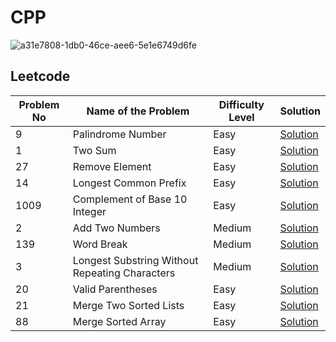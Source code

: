 # CPP





![a31e7808-1db0-46ce-aee6-5e1e6749d6fe](https://user-images.githubusercontent.com/113115756/213870874-412fcd91-43e0-44fd-bd2d-c2bb0bca654d.gif)


 
 ## Leetcode
 
|Problem No   | Name of the Problem  | Difficulty Level  |  Solution |   
|---|---|---|---|
|   9 | Palindrome Number | Easy | [Solution](https://github.com/abhishekbhonde/Leetcode-Codechef/tree/main/Palindrome%20Number)  |   
| 1 | Two Sum  |  Easy |   [Solution](https://github.com/abhishekbhonde/Leetcode-Codechef/tree/main/Two%20Sum) |
| 27 |  Remove Element |  Easy | [Solution](https://github.com/abhishekbhonde/Leetcode-Codechef/tree/main/Remove%20Element)  |   
| 14 |  Longest Common Prefix | Easy | [Solution](https://github.com/abhishekbhonde/Leetcode-Codechef/tree/main/Longest%20Common%20Prefix) |
|1009| Complement of Base 10 Integer| Easy | [Solution](https://github.com/abhishekbhonde/Leetcode-Codechef/tree/main/Complement%20of%20Base%2010%20Integer) |
| 2 | Add Two Numbers| Medium |[Solution](https://github.com/abhishekbhonde/Leetcode-Codechef/blob/main/Add%20Two%20Number/Solution.cpp) | 
|139|Word Break|Medium|[Solution](https://leetcode.com/problems/word-break/submissions/882440313/)|
|3|Longest Substring Without Repeating Characters|Medium|[Solution](https://github.com/abhishekbhonde/Leetcode-Group/tree/main/Longest%20Substring%20Without%20Repeating%20Characters)|
|20|Valid Parentheses|Easy|[Solution](https://github.com/abhishekbhonde/Leetcode-Group/tree/main/Valid%20Parentheses)|
|21|Merge Two Sorted Lists|Easy|[Solution](https://github.com/abhishekbhonde/Leetcode-Group/tree/main/Merge%20Two%20Sorted%20Lists)|
|88|Merge Sorted Array|Easy|[Solution](https://github.com/abhishekbhonde/Leetcode-Group/tree/main/Merge%20Sorted%20Array)|
